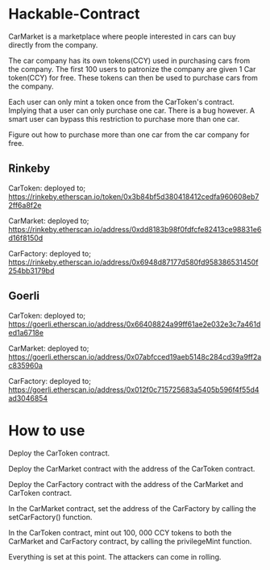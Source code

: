 # Hackable-Contract
CarMarket is a marketplace where people interested in cars can buy directly from the company. 

The car company has its own tokens(CCY) used in purchasing cars from the company. The first 100 users to patronize the company are given 1 Car token(CCY) for free.
These tokens can then be used to purchase cars from the company.

Each user can only mint a token once from the CarToken's contract. Implying that a user can only purchase one car.
There is a bug however. A smart user can bypass this restriction to purchase more than one car.

Figure out how to purchase more than one car from the car company for free.

## Rinkeby

CarToken: deployed to; https://rinkeby.etherscan.io/token/0x3b84bf5d380418412cedfa960608eb72ff6a8f2e

CarMarket: deployed to; https://rinkeby.etherscan.io/address/0xdd8183b98f0fdfcfe82413ce98831e6d16f8150d

CarFactory: deployed to; https://rinkeby.etherscan.io/address/0x6948d87177d580fd958386531450f254bb3179bd

## Goerli

CarToken: deployed to; https://goerli.etherscan.io/address/0x66408824a99ff61ae2e032e3c7a461ded1a6718e

CarMarket: deployed to; https://goerli.etherscan.io/address/0x07abfcced19aeb5148c284cd39a9ff2ac835960a

CarFactory: deployed to; https://goerli.etherscan.io/address/0x012f0c715725683a5405b596f4f55d4ad3046854


# How to use

Deploy the CarToken contract.

Deploy the CarMarket contract with the address of the CarToken contract.

Deploy the CarFactory contract with the address of the CarMarket and CarToken contract.

In the CarMarket contract, set the address of the CarFactory by calling the setCarFactory() function.

In the CarToken contract, mint out 100, 000 CCY tokens to both the CarMarket and CarFactory contract, by calling the privilegeMint function.

Everything is set at this point. The attackers can come in rolling.
 

